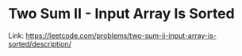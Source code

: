 # Two Sum II - Input Array Is Sorted

Link: https://leetcode.com/problems/two-sum-ii-input-array-is-sorted/description/